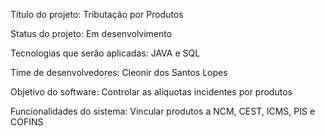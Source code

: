 Título do projeto: Tributação por Produtos

Status do projeto: Em desenvolvimento

Tecnologias que serão aplicadas: JAVA e SQL

Time de desenvolvedores: Cleonir dos Santos Lopes

Objetivo do software: Controlar as alíquotas incidentes por produtos

Funcionalidades do sistema: Vincular produtos a NCM, CEST, ICMS, PIS e COFINS
